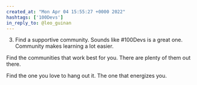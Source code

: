 ```yaml
---
created_at: "Mon Apr 04 15:55:27 +0000 2022"
hashtags: ['100Devs']
in_reply_to: @leo_guinan
---
```


3. Find a supportive community. Sounds like #100Devs is a great one. Community makes learning a lot easier. 

Find the communities that work best for you. There are plenty of them out there.

Find the one you love to hang out it. The one that energizes you.